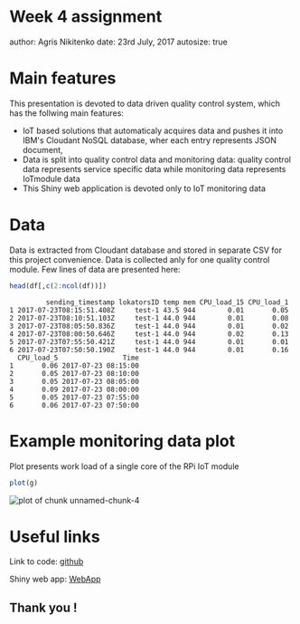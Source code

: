 Week 4 assignment
========================================================
author: Agris Nikitenko
date: 23rd July, 2017
autosize: true

Main features
========================================================

This presentation is devoted to data driven quality control system, which has the follwing main features:

- IoT based solutions that automaticaly acquires data and pushes it into IBM's Cloudant NoSQL database, wher each entry represents JSON document,
- Data is split into quality control data and monitoring data: quality control data represents service specific data while monitoring data represents IoTmodule data
- This Shiny web application is devoted only to IoT monitoring data

Data
========================================================



Data is extracted from Cloudant database and stored in separate CSV for this project convenience. Data is collected anly for one quality control module. Few lines of data are presented here:


```r
head(df[,c(2:ncol(df))])
```

```
         sending_timestamp lokatorsID temp mem CPU_load_15 CPU_load_1
1 2017-07-23T08:15:51.408Z     test-1 43.5 944        0.01       0.05
2 2017-07-23T08:10:51.103Z     test-1 44.0 944        0.01       0.08
3 2017-07-23T08:05:50.836Z     test-1 44.0 944        0.01       0.02
4 2017-07-23T08:00:50.646Z     test-1 44.0 944        0.02       0.13
5 2017-07-23T07:55:50.421Z     test-1 44.0 944        0.01       0.01
6 2017-07-23T07:50:50.190Z     test-1 44.0 944        0.01       0.16
  CPU_load_5                Time
1       0.06 2017-07-23 08:15:00
2       0.05 2017-07-23 08:10:00
3       0.05 2017-07-23 08:05:00
4       0.09 2017-07-23 08:00:00
5       0.05 2017-07-23 07:55:00
6       0.06 2017-07-23 07:50:00
```

Example monitoring data plot
========================================================
Plot presents work load of a single core of the RPi IoT module



```r
plot(g)
```

![plot of chunk unnamed-chunk-4](PresentationR-figure/unnamed-chunk-4-1.png)

Useful links
========================================================

Link to code: [github](http://github.com/agrisnik/week4assignment)

Shiny web app: [WebApp](http://lokatorstestapp.shinyapps.io/week4assignment/)

## Thank you !


